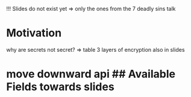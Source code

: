 
!!! Slides do not exist yet => only the ones from the 7 deadly sins talk


# Motivation

why are secrets not secret? => table 3 layers of encryption also in slides

# move downward api ## Available Fields towards slides
